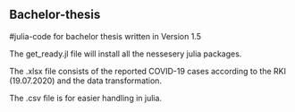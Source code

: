 ## Bachelor-thesis
#julia-code for bachelor thesis written in Version 1.5

The get_ready.jl file will install all the nessesery julia packages.

The .xlsx file consists of the reported COVID-19 cases according to the RKI (19.07.2020) and the data transformation.

The .csv file is for easier handling in julia. 
